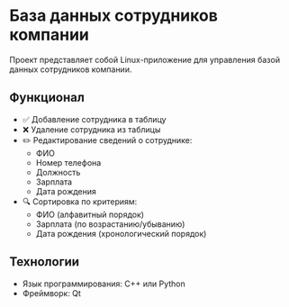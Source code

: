 # База данных сотрудников компании

Проект представляет собой Linux-приложение для управления базой данных сотрудников компании.

## Функционал

- ✅ Добавление сотрудника в таблицу
- ❌ Удаление сотрудника из таблицы
- ✏️ Редактирование сведений о сотруднике:
  - ФИО
  - Номер телефона
  - Должность
  - Зарплата
  - Дата рождения
- 🔍 Сортировка по критериям:
  - ФИО (алфавитный порядок)
  - Зарплата (по возрастанию/убыванию)
  - Дата рождения (хронологический порядок)

## Технологии

- Язык программирования: C++ или Python
- Фреймворк: Qt
